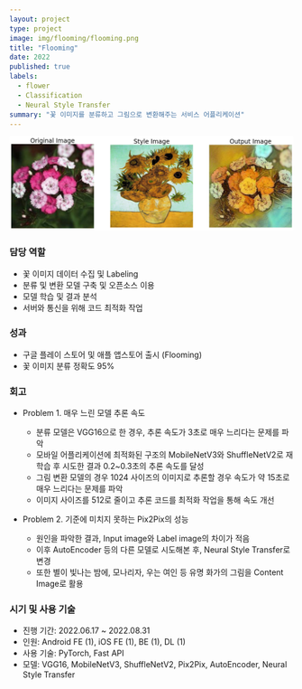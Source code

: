 ```yaml
---
layout: project
type: project
image: img/flooming/flooming.png
title: "Flooming"
date: 2022
published: true
labels:
  - flower
  - Classification
  - Neural Style Transfer
summary: "꽃 이미지를 분류하고 그림으로 변환해주는 서비스 어플리케이션"
---
```


<img class="img-fluid" src="../img/flooming/flooming_ex.png">

### 담당 역할  
- 꽃 이미지 데이터 수집 및 Labeling  
- 분류 및 변환 모델 구축 및 오픈소스 이용
- 모델 학습 및 결과 분석
- 서버와 통신을 위해 코드 최적화 작업


### 성과
- 구글 플레이 스토어 및 애플 앱스토어 출시 (Flooming)
- 꽃 이미지 분류 정확도 95%


### 회고
- Problem 1. 매우 느린 모델 추론 속도
  - 분류 모델은 VGG16으로 한 경우, 추론 속도가 3초로 매우 느리다는 문제를 파악
  - 모바일 어플리케이션에 최적화된 구조의 MobileNetV3와 ShuffleNetV2로 재학습 후 시도한 결과 0.2~0.3초의 추론 속도를 달성
  - 그림 변환 모델의 경우 1024 사이즈의 이미지로 추론할 경우 속도가 약 15초로 매우 느리다는 문제를 파악
  - 이미지 사이즈를 512로 줄이고 추론 코드를 최적화 작업을 통해 속도 개선

- Problem 2. 기준에 미치지 못하는 Pix2Pix의 성능  
  - 원인을 파악한 결과, Input image와 Label image의 차이가 적음
  - 이후 AutoEncoder 등의 다른 모델로 시도해본 후, Neural Style Transfer로 변경
  - 또한 별이 빛나는 밤에, 모나리자, 우는 여인 등 유명 화가의 그림을 Content Image로 활용


### 시기 및 사용 기술
- 진행 기간: 2022.06.17 ~ 2022.08.31
- 인원: Android FE (1), iOS FE (1), BE (1), DL (1)
- 사용 기술: PyTorch, Fast API
- 모델: VGG16, MobileNetV3, ShuffleNetV2, Pix2Pix, AutoEncoder, Neural Style Transfer
